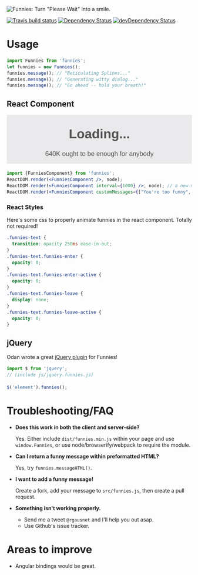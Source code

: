 ![Funnies: Turn "Please Wait" into a smile.](https://cdn.rawgit.com/1egoman/funnies/master/assets/funnies.svg)

[![Travis build status](http://img.shields.io/travis/1egoman/funnies.svg?style=flat)](https://travis-ci.org/1egoman/funnies)
[![Dependency Status](https://david-dm.org/1egoman/funnies.svg)](https://david-dm.org/1egoman/funnies)
[![devDependency Status](https://david-dm.org/1egoman/funnies/dev-status.svg)](https://david-dm.org/1egoman/funnies#info=devDependencies)

# Usage
```javascript
import Funnies from 'funnies';
let funnies = new Funnies();
funnies.message(); // "Reticulating Splines..."
funnies.message(); // "Generating witty dialog..."
funnies.message(); // "Go ahead -- hold your breath!"
```
## React Component
![React rendering](https://raw.githubusercontent.com/1egoman/funnies/master/assets/normal-react.gif)
```jsx
import {FunniesComponent} from 'funnies';
ReactDOM.render(<FunniesComponent />, node);
ReactDOM.render(<FunniesComponent interval={1000} />, node); // a new message every second
ReactDOM.render(<FunniesComponent customMessages={["You're too funny", "Thinking really hard..."]} />, node); // Add a few of your own messages
```

### React Styles
Here's some css to properly animate funnies in the react component. Totally not required!
```css
.funnies-text {
  transition: opacity 250ms ease-in-out;
}
.funnies-text.funnies-enter {
  opacity: 0;
}
.funnies-text.funnies-enter-active {
  opacity: 0;
}
.funnies-text.funnies-leave {
  display: none;
}
.funnies-text.funnies-leave-active {
  opacity: 0;
}
```

## jQuery
Odan wrote a great [jQuery plugin](https://github.com/odan/funnies-jquery-plugin) for Funnies!
```javascript
import $ from 'jquery';
// (include js/jquery.funnies.js)

$('element').funnies();
```


# Troubleshooting/FAQ

- **Does this work in both the client and server-side?**

  Yes. Either include `dist/funnies.min.js` within your page and use `window.Funnies`, or use node/browserify/webpack to require the module.

- **Can I return a funny message within preformatted HTML?**

  Yes, try `funnies.messageHTML()`.

- **I want to add a funny message!**

  Create a fork, add your message to `src/funnies.js`, then create a pull
  request.

- **Something isn't working properly.**
  - Send me a tweet `@rgausnet` and I'll help you out asap.
  - Use Github's issue tracker.

# Areas to improve

- Angular bindings would be great.
